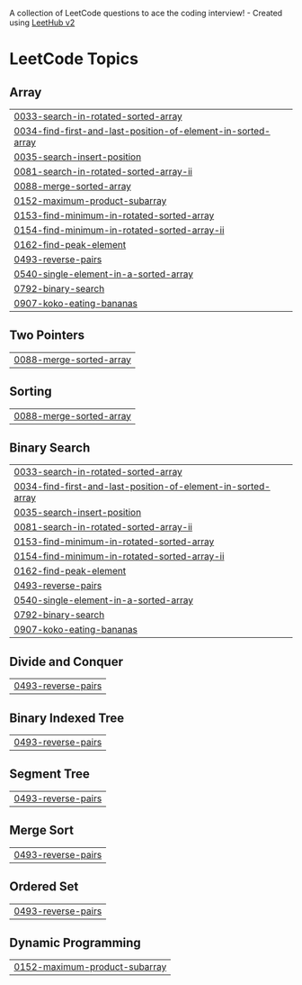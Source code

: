 A collection of LeetCode questions to ace the coding interview! - Created using [LeetHub v2](https://github.com/arunbhardwaj/LeetHub-2.0)
<!---LeetCode Topics Start-->
# LeetCode Topics
## Array
|  |
| ------- |
| [0033-search-in-rotated-sorted-array](https://github.com/hetx19/LeetCode_DSA/tree/master/0033-search-in-rotated-sorted-array) |
| [0034-find-first-and-last-position-of-element-in-sorted-array](https://github.com/hetx19/LeetCode_DSA/tree/master/0034-find-first-and-last-position-of-element-in-sorted-array) |
| [0035-search-insert-position](https://github.com/hetx19/LeetCode_DSA/tree/master/0035-search-insert-position) |
| [0081-search-in-rotated-sorted-array-ii](https://github.com/hetx19/LeetCode_DSA/tree/master/0081-search-in-rotated-sorted-array-ii) |
| [0088-merge-sorted-array](https://github.com/hetx19/LeetCode_DSA/tree/master/0088-merge-sorted-array) |
| [0152-maximum-product-subarray](https://github.com/hetx19/LeetCode_DSA/tree/master/0152-maximum-product-subarray) |
| [0153-find-minimum-in-rotated-sorted-array](https://github.com/hetx19/LeetCode_DSA/tree/master/0153-find-minimum-in-rotated-sorted-array) |
| [0154-find-minimum-in-rotated-sorted-array-ii](https://github.com/hetx19/LeetCode_DSA/tree/master/0154-find-minimum-in-rotated-sorted-array-ii) |
| [0162-find-peak-element](https://github.com/hetx19/LeetCode_DSA/tree/master/0162-find-peak-element) |
| [0493-reverse-pairs](https://github.com/hetx19/LeetCode_DSA/tree/master/0493-reverse-pairs) |
| [0540-single-element-in-a-sorted-array](https://github.com/hetx19/LeetCode_DSA/tree/master/0540-single-element-in-a-sorted-array) |
| [0792-binary-search](https://github.com/hetx19/LeetCode_DSA/tree/master/0792-binary-search) |
| [0907-koko-eating-bananas](https://github.com/hetx19/LeetCode_DSA/tree/master/0907-koko-eating-bananas) |
## Two Pointers
|  |
| ------- |
| [0088-merge-sorted-array](https://github.com/hetx19/LeetCode_DSA/tree/master/0088-merge-sorted-array) |
## Sorting
|  |
| ------- |
| [0088-merge-sorted-array](https://github.com/hetx19/LeetCode_DSA/tree/master/0088-merge-sorted-array) |
## Binary Search
|  |
| ------- |
| [0033-search-in-rotated-sorted-array](https://github.com/hetx19/LeetCode_DSA/tree/master/0033-search-in-rotated-sorted-array) |
| [0034-find-first-and-last-position-of-element-in-sorted-array](https://github.com/hetx19/LeetCode_DSA/tree/master/0034-find-first-and-last-position-of-element-in-sorted-array) |
| [0035-search-insert-position](https://github.com/hetx19/LeetCode_DSA/tree/master/0035-search-insert-position) |
| [0081-search-in-rotated-sorted-array-ii](https://github.com/hetx19/LeetCode_DSA/tree/master/0081-search-in-rotated-sorted-array-ii) |
| [0153-find-minimum-in-rotated-sorted-array](https://github.com/hetx19/LeetCode_DSA/tree/master/0153-find-minimum-in-rotated-sorted-array) |
| [0154-find-minimum-in-rotated-sorted-array-ii](https://github.com/hetx19/LeetCode_DSA/tree/master/0154-find-minimum-in-rotated-sorted-array-ii) |
| [0162-find-peak-element](https://github.com/hetx19/LeetCode_DSA/tree/master/0162-find-peak-element) |
| [0493-reverse-pairs](https://github.com/hetx19/LeetCode_DSA/tree/master/0493-reverse-pairs) |
| [0540-single-element-in-a-sorted-array](https://github.com/hetx19/LeetCode_DSA/tree/master/0540-single-element-in-a-sorted-array) |
| [0792-binary-search](https://github.com/hetx19/LeetCode_DSA/tree/master/0792-binary-search) |
| [0907-koko-eating-bananas](https://github.com/hetx19/LeetCode_DSA/tree/master/0907-koko-eating-bananas) |
## Divide and Conquer
|  |
| ------- |
| [0493-reverse-pairs](https://github.com/hetx19/LeetCode_DSA/tree/master/0493-reverse-pairs) |
## Binary Indexed Tree
|  |
| ------- |
| [0493-reverse-pairs](https://github.com/hetx19/LeetCode_DSA/tree/master/0493-reverse-pairs) |
## Segment Tree
|  |
| ------- |
| [0493-reverse-pairs](https://github.com/hetx19/LeetCode_DSA/tree/master/0493-reverse-pairs) |
## Merge Sort
|  |
| ------- |
| [0493-reverse-pairs](https://github.com/hetx19/LeetCode_DSA/tree/master/0493-reverse-pairs) |
## Ordered Set
|  |
| ------- |
| [0493-reverse-pairs](https://github.com/hetx19/LeetCode_DSA/tree/master/0493-reverse-pairs) |
## Dynamic Programming
|  |
| ------- |
| [0152-maximum-product-subarray](https://github.com/hetx19/LeetCode_DSA/tree/master/0152-maximum-product-subarray) |
<!---LeetCode Topics End-->